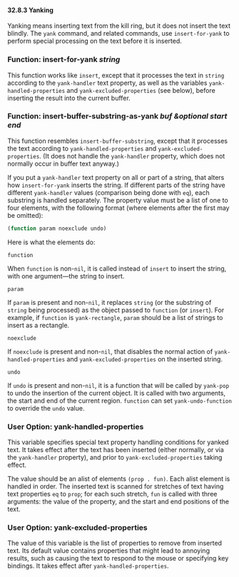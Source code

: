 

#### 32.8.3 Yanking

Yanking means inserting text from the kill ring, but it does not insert the text blindly. The `yank` command, and related commands, use `insert-for-yank` to perform special processing on the text before it is inserted.

### Function: **insert-for-yank** *string*

This function works like `insert`, except that it processes the text in `string` according to the `yank-handler` text property, as well as the variables `yank-handled-properties` and `yank-excluded-properties` (see below), before inserting the result into the current buffer.

### Function: **insert-buffer-substring-as-yank** *buf \&optional start end*

This function resembles `insert-buffer-substring`, except that it processes the text according to `yank-handled-properties` and `yank-excluded-properties`. (It does not handle the `yank-handler` property, which does not normally occur in buffer text anyway.)

If you put a `yank-handler` text property on all or part of a string, that alters how `insert-for-yank` inserts the string. If different parts of the string have different `yank-handler` values (comparison being done with `eq`), each substring is handled separately. The property value must be a list of one to four elements, with the following format (where elements after the first may be omitted):

```lisp
(function param noexclude undo)
```

Here is what the elements do:

`function`

When `function` is non-`nil`, it is called instead of `insert` to insert the string, with one argument—the string to insert.

`param`

If `param` is present and non-`nil`, it replaces `string` (or the substring of `string` being processed) as the object passed to `function` (or `insert`). For example, if `function` is `yank-rectangle`, `param` should be a list of strings to insert as a rectangle.

`noexclude`

If `noexclude` is present and non-`nil`, that disables the normal action of `yank-handled-properties` and `yank-excluded-properties` on the inserted string.

`undo`

If `undo` is present and non-`nil`, it is a function that will be called by `yank-pop` to undo the insertion of the current object. It is called with two arguments, the start and end of the current region. `function` can set `yank-undo-function` to override the `undo` value.

### User Option: **yank-handled-properties**

This variable specifies special text property handling conditions for yanked text. It takes effect after the text has been inserted (either normally, or via the `yank-handler` property), and prior to `yank-excluded-properties` taking effect.

The value should be an alist of elements `(prop . fun)`. Each alist element is handled in order. The inserted text is scanned for stretches of text having text properties `eq` to `prop`; for each such stretch, `fun` is called with three arguments: the value of the property, and the start and end positions of the text.

### User Option: **yank-excluded-properties**

The value of this variable is the list of properties to remove from inserted text. Its default value contains properties that might lead to annoying results, such as causing the text to respond to the mouse or specifying key bindings. It takes effect after `yank-handled-properties`.

